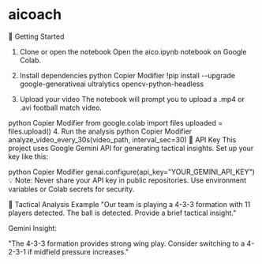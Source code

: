 # aicoach
🚀 Getting Started
1. Clone or open the notebook
Open the aico.ipynb notebook on Google Colab.

2. Install dependencies
python
Copier
Modifier
!pip install --upgrade google-generativeai ultralytics opencv-python-headless
3. Upload your video
The notebook will prompt you to upload a .mp4 or .avi football match video.

python
Copier
Modifier
from google.colab import files
uploaded = files.upload()
4. Run the analysis
python
Copier
Modifier
analyze_video_every_30s(video_path, interval_sec=30)
🔐 API Key
This project uses Google Gemini API for generating tactical insights. Set up your key like this:

python
Copier
Modifier
genai.configure(api_key="YOUR_GEMINI_API_KEY")
💡 Note: Never share your API key in public repositories. Use environment variables or Colab secrets for security.

🧠 Tactical Analysis Example
"Our team is playing a 4-3-3 formation with 11 players detected. The ball is detected.
Provide a brief tactical insight."

Gemini Insight:

"The 4-3-3 formation provides strong wing play. Consider switching to a 4-2-3-1 if midfield pressure increases."
